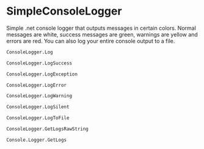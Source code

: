 # SimpleConsoleLogger

Simple .net console logger that outputs messages in certain colors. Normal messages are white, success messages are green, 
warnings are yellow and errors are red. You can also log your entire console output to a file.

```bash
ConsoleLogger.Log

ConsoleLogger.LogSuccess

ConsoleLogger.LogException

ConsoleLogger.LogError

ConsoleLogger.LogWarning

ConsoleLogger.LogSilent

ConsoleLogger.LogToFile

ConsoleLogger.GetLogsRawString

Console.Logger.GetLogs
```

